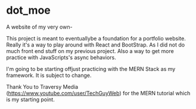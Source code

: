 # dot_moe
A website of my very own-

This project is meant to eventuallybe a foundation for a portfolio website. Really it's a way to play around with React and BootStrap. As I did not
do much front end stuff on my previous project. Also a way to get more practice with JavaScripts's async behaviors.

I'm going to be starting offjust practicing with the MERN Stack as my framework. It is subject to change. 

Thank You to Traversy Media (https://www.youtube.com/user/TechGuyWeb) for the MERN tutorial which is my starting point.
